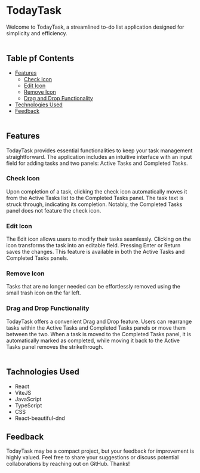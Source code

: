 # TodayTask

Welcome to TodayTask, a streamlined to-do list application designed for simplicity and efficiency.
<br><br>

## Table pf Contents

- [Features](#features)
  - [Check Icon](#check-icon)
  - [Edit Icon](#edit-icon)
  - [Remove Icon](#remove-icon)
  - [Drag and Drop Functionality](#drag-and-drop)
- [Technologies Used](#technologies-used)
- [Feedback](#comment)
  <br><br>

## Features <a name='features'></a>

TodayTask provides essential functionalities to keep your task management straightforward. The application includes an intuitive interface with an input field for adding tasks and two panels: Active Tasks and Completed Tasks.

### Check Icon <a name='check-icon'></a>

Upon completion of a task, clicking the check icon automatically moves it from the Active Tasks list to the Completed Tasks panel. The task text is struck through, indicating its completion. Notably, the Completed Tasks panel does not feature the check icon.

### Edit Icon <a name='edit-icon'></a>

The Edit icon allows users to modify their tasks seamlessly. Clicking on the icon transforms the task into an editable field. Pressing Enter or Return saves the changes. This feature is available in both the Active Tasks and Completed Tasks panels.

### Remove Icon <a name='remove-icon'></a>

Tasks that are no longer needed can be effortlessly removed using the small trash icon on the far left.

### Drag and Drop Functionality <a name='drag-and-drop'></a>

TodayTask offers a convenient Drag and Drop feature. Users can rearrange tasks within the Active Tasks and Completed Tasks panels or move them between the two. When a task is moved to the Completed Tasks panel, it is automatically marked as completed, while moving it back to the Active Tasks panel removes the strikethrough.
<br><br>

## Tachnologies Used

- React
- ViteJS
- JavaScript
- TypeScript
- CSS
- React-beautiful-dnd

## Feedback <a name='comment'></a>

TodayTask may be a compact project, but your feedback for improvement is highly valued. Feel free to share your suggestions or discuss potential collaborations by reaching out on GitHub. Thanks!
